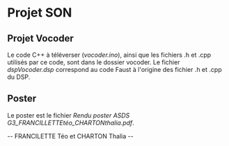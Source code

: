 # Projet SON

## Projet Vocoder
Le code C++ à téléverser (*vocoder.ino*), ainsi que les fichiers .h et .cpp utilisés par ce code, sont dans le dossier vocoder. Le fichier *dspVocoder.dsp* correspond au code Faust à l'origine des fichier .h et .cpp du DSP.

## Poster 
Le poster est le fichier *Rendu poster ASDS G3_FRANCILLETTEtéo_CHARTONthalia.pdf*.



-- FRANCILETTE Téo et CHARTON Thalia --
